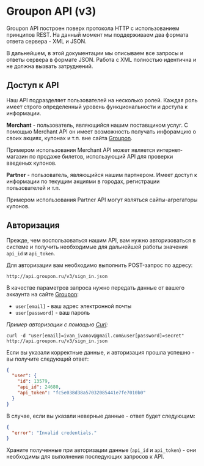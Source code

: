 Groupon API (v3)
================

Groupon API построен поверх протокола HTTP с использованием принципов REST. На данный момент мы поддерживаем два формата ответа сервера - XML и JSON.

В дальнейшем, в этой документации мы описываем все запросы и ответы сервера в формате JSON. Работа с XML полностью идентична и не должна вызвать затруднений.


Доступ к API
------------

Наш API подразделяет пользователей на несколько ролей. Каждая роль имеет строго определенный уровень функциональности и доступа к информации.

**Merchant** - пользователь, являющийся нашим поставщиком услуг. С помощью Merchant API он имеет возможность получать инфорамцию о своих акциях, купонах и т.п. вне сайта [Groupon](http://groupon.ru).

Примером использования Merchant API может является интернет-магазин по продаже билетов, использующий API для проверки введеных купонов.

**Partner** - пользователь, являющийся нашим партнером. Имеет доступ к информации по текущим акциями в городах, регистрации пользователей и т.п.

Примером использования Partner API могут являться сайты-агрегаторы купонов.


Авторизация
-----------

Прежде, чем воспользоваться нашим API, вам нужно авторизоваться в системе и получить необходимые для дальнейшей работы значения ``api_id`` и ``api_token``.

Для авторизации вам необходимо выполнить POST-запрос по адресу:

    http://api.groupon.ru/v3/sign_in.json

В качестве параметров запроса нужно передать данные от вашего аккаунта на сайте [Groupon](http://groupon.ru):

- ``user[email]`` - ваш адрес электронной почты
- ``user[password]`` - ваш пароль

*Пример авторизации с помощью [Curl](http://ru.wikipedia.org/wiki/CURL):*

```shell
curl -d "user[email]=ivan_ivanov@gmail.com&user[password]=secret" http://api.groupon.ru/v3/sign_in.json
```

Если вы указали корректные данные, и авторизация прошла успешно - вы получите следующий ответ:

```json
{
  "user": {
    "id": 13579,
    "api_id": 24680,
    "api_token": "fc5e038d38a57032085441e7fe7010b0"
  }
}
```

В случае, если вы указали неверные данные - ответ будет следующим:

```json
{
  "error": "Invalid credentials."
}
```

Храните полученные при авторизации данные (``api_id`` и ``api_token``) - они необходимы для выполнения последующих запросов к API.